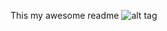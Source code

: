 This my awesome readme
![alt tag](https://github.com/CalmerThanU/Mycode/edit/master/skylabvideo.gif)

